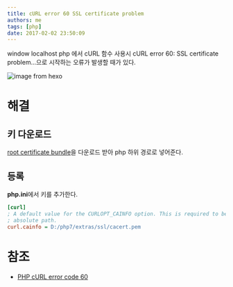 ```yaml
---
title: cURL error 60 SSL certificate problem
authors: me
tags: [php]
date: 2017-02-02 23:50:09
---
```


window localhost php 에서 cURL 함수 사용시
cURL error 60: SSL certificate problem...으로 시작하는 오류가 발생할 때가 있다.

![image from hexo](https://i.imgur.com/u6XZCfz.png)

# 해결

## 키 다운로드

[root certificate bundle](https://curl.haxx.se/ca/cacert.pem)을 다운로드 받아 php 하위 경로로 넣어준다.

## 등록

**php.ini**에서 키를 추가한다.

```ini title="php.ini"
[curl]
; A default value for the CURLOPT_CAINFO option. This is required to be an
; absolute path.
curl.cainfo = D:/php7/extras/ssl/cacert.pem
```

# 참조

- [PHP cURL error code 60](http://stackoverflow.com/questions/21114371/php-curl-error-code-60)
